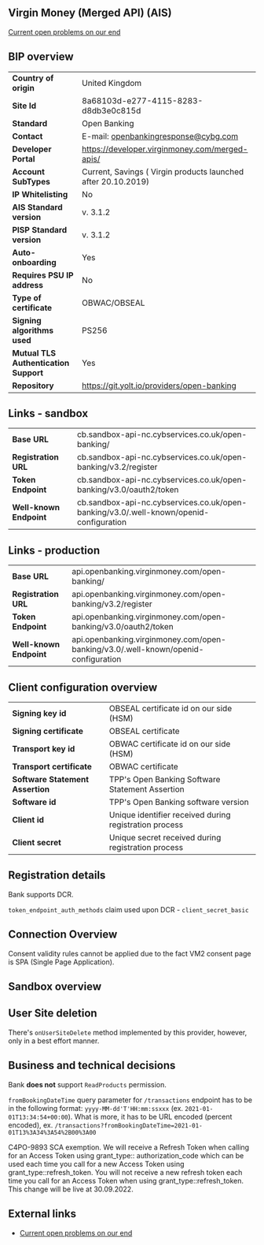 ## Virgin Money (Merged API) (AIS)
[Current open problems on our end][1]

## BIP overview

|                                       |                                                                                   |
|---------------------------------------|-----------------------------------------------------------------------------------|
| **Country of origin**                 | United Kingdom                                                                    |
| **Site Id**                           | 8a68103d-e277-4115-8283-d8db3e0c815d                                              |
| **Standard**                          | Open Banking                                                                      |
| **Contact**                           | E-mail: openbankingresponse@cybg.com                                              |
| **Developer Portal**                  | https://developer.virginmoney.com/merged-apis/                                    |
| **Account SubTypes**                  | Current, Savings ( Virgin products launched after 20.10.2019)                     |
| **IP Whitelisting**                   | No                                                                                |
| **AIS Standard version**              | v. 3.1.2                                                                          |
| **PISP Standard version**             | v. 3.1.2                                                                          |
| **Auto-onboarding**                   | Yes                                                                               |
| **Requires PSU IP address**           | No                                                                                |
| **Type of certificate**               | OBWAC/OBSEAL                                                                      |
| **Signing algorithms used**           | PS256                                                                             |
| **Mutual TLS Authentication Support** | Yes                                                                               |
| **Repository**                        | https://git.yolt.io/providers/open-banking                                        |

## Links - sandbox

|                         |                                                                                        |
|-------------------------|----------------------------------------------------------------------------------------|
| **Base URL**            | cb.sandbox-api-nc.cybservices.co.uk/open-banking/                                      |
| **Registration URL**    | cb.sandbox-api-nc.cybservices.co.uk/open-banking/v3.2/register                         |
| **Token Endpoint**      | cb.sandbox-api-nc.cybservices.co.uk/open-banking/v3.0/oauth2/token                     |
| **Well-known Endpoint** | cb.sandbox-api-nc.cybservices.co.uk/open-banking/v3.0/.well-known/openid-configuration |

## Links - production

|                         |                                                                                    |
|-------------------------|------------------------------------------------------------------------------------|
| **Base URL**            | api.openbanking.virginmoney.com/open-banking/                                      |
| **Registration URL**    | api.openbanking.virginmoney.com/open-banking/v3.2/register                         |
| **Token Endpoint**      | api.openbanking.virginmoney.com/open-banking/v3.0/oauth2/token                     |
| **Well-known Endpoint** | api.openbanking.virginmoney.com/open-banking/v3.0/.well-known/openid-configuration |

## Client configuration overview

|                                  |                                                        |
|----------------------------------|--------------------------------------------------------|
| **Signing key id**               | OBSEAL certificate id on our side (HSM)                |
| **Signing certificate**          | OBSEAL certificate                                     |
| **Transport key id**             | OBWAC certificate id on our side (HSM)                 |
| **Transport certificate**        | OBWAC certificate                                      |
| **Software Statement Assertion** | TPP's Open Banking Software Statement Assertion        |
| **Software id**                  | TPP's Open Banking software version                    |
| **Client id**                    | Unique identifier received during registration process |
| **Client secret**                | Unique secret received during registration process     | 

## Registration details

Bank supports DCR.

`token_endpoint_auth_methods` claim used upon DCR - `client_secret_basic`

## Connection Overview

Consent validity rules cannot be applied due to the fact VM2 consent page is SPA (Single Page Application).

## Sandbox overview

## User Site deletion

There's `onUserSiteDelete` method implemented by this provider, however, only in a best effort manner.

## Business and technical decisions

Bank **does not** support `ReadProducts` permission.

`fromBookingDateTime` query parameter for `/transactions` endpoint has to be in the following
format: `yyyy-MM-dd'T'HH:mm:ssxxx` (ex. `2021-01-01T13:34:54+00:00`).
What is more, it has to be URL encoded (percent encoded),
ex. `/transactions?fromBookingDateTime=2021-01-01T13%3A34%3A54%2B00%3A00`

C4PO-9893 SCA exemption. We will receive a Refresh Token when calling for an Access Token using grant_type::
authorization_code which can be used each time you call for a new Access Token using grant_type::refresh_token. You will
not receive a new refresh token each time you call for an Access Token when using grant_type::refresh_token.
This change will be live at 30.09.2022.

## External links

* [Current open problems on our end][1]

[1]: <https://yolt.atlassian.net/issues/?jql=project%20%3D%20%22C4PO%22%20AND%20component%20%3D%20VIRGIN_MONEY_MERGED_APIS%20AND%20status%20!%3D%20Done%20AND%20Resolution%20%3D%20Unresolved%20ORDER%20BY%20status>